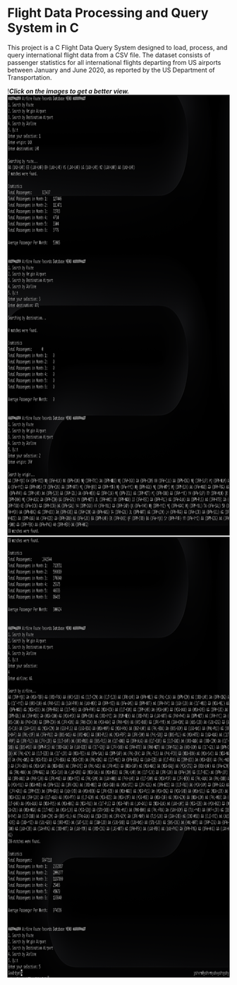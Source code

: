 # Flight Data Processing and Query System in C
This project is a C Flight Data Query System designed to load, process, and query international flight data from a CSV file. The dataset consists of passenger statistics for all international flights departing from US airports between January and June 2020, as reported by the US Department of Transportation.


!***Click on the images to get a better view.***
<img  height="1000" src="https://github.com/yash-yv-verma/Flight-Data-Processing-and-Query-System-in-C/blob/main/Output/output1.png" />
<img  height="1000" src="https://github.com/yash-yv-verma/Flight-Data-Processing-and-Query-System-in-C/blob/main/Output/output2.png" />
